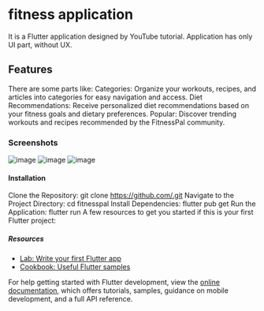 # fitness application 

It is a Flutter application designed by YouTube tutorial. Application has only UI part, without UX.

## Features
There are some parts like:
Categories: Organize your workouts, recipes, and articles into categories for easy navigation and access.
Diet Recommendations: Receive personalized diet recommendations based on your fitness goals and dietary preferences.
Popular: Discover trending workouts and recipes recommended by the FitnessPal community.

### Screenshots
![image](https://github.com/sarv1n0zrr/menu_app/assets/165127354/cd2a91aa-07fd-41a2-8454-8f5ed9c11bbf)
![image](https://github.com/sarv1n0zrr/menu_app/assets/165127354/67bb2c13-7ade-42bd-b0dd-ef4d6cf2be15)
![image](https://github.com/sarv1n0zrr/menu_app/assets/165127354/8547905d-f5a1-460d-aaca-e7b169a9d586)

#### Installation
Clone the Repository: git clone https://github.com/.git
Navigate to the Project Directory: cd fitnesspal
Install Dependencies: flutter pub get
Run the Application: flutter run
A few resources to get you started if this is your first Flutter project:

##### Resources
- [Lab: Write your first Flutter app](https://docs.flutter.dev/get-started/codelab)
- [Cookbook: Useful Flutter samples](https://docs.flutter.dev/cookbook)

For help getting started with Flutter development, view the
[online documentation](https://docs.flutter.dev/), which offers tutorials,
samples, guidance on mobile development, and a full API reference.
